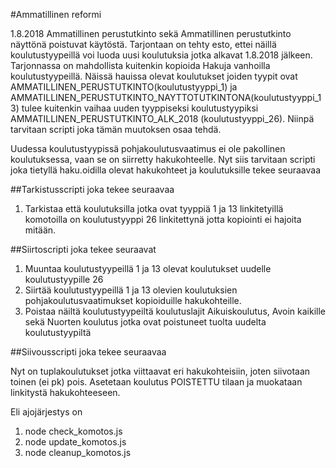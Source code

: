 
#Ammatillinen reformi

1.8.2018 Ammatillinen perustutkinto sekä Ammatillinen perustutkinto näyttönä poistuvat käytöstä. Tarjontaan on tehty esto, ettei näillä koulutustyypeillä voi luoda uusi koulutuksia jotka alkavat 1.8.2018 jälkeen. Tarjonnassa on mahdollista kuitenkin kopioida Hakuja vanhoilla koulutustyypeillä. Näissä hauissa olevat koulutukset joiden tyypit ovat AMMATILLINEN_PERUSTUTKINTO(koulutustyyppi_1) ja AMMATILLINEN_PERUSTUTKINTO_NAYTTOTUTKINTONA(koulutustyyppi_13) tulee kuitenkin vaihaa uuden tyyppiseksi koulutustyypiksi AMMATILLINEN_PERUSTUTKINTO_ALK_2018 (koulutustyyppi_26). Niinpä tarvitaan scripti joka tämän muutoksen osaa tehdä.

Uudessa koulutustyypissä pohjakoulutusvaatimus ei ole pakollinen koulutuksessa, vaan se on siirretty hakukohteelle. Nyt siis tarvitaan scripti joka tietyllä haku.oidilla olevat hakukohteet ja koulutuksille tekee seuraavaa

##Tarkistusscripti joka tekee seuraavaa

1. Tarkistaa että koulutuksilla jotka ovat tyyppiä 1 ja 13 linkitetyillä komotoilla on koulutustyyppi 26 linkitettynä jotta kopiointi ei hajoita mitään.

##Siirtoscripti joka tekee seuraavat

1. Muuntaa koulutustyypeillä 1 ja 13 olevat koulutukset uudelle koulutustyypille 26
2. Siirtää koulutustyypeillä 1 ja 13 olevien koulutuksien pohjakoulutusvaatimukset kopioiduille hakukohteille.
3. Poistaa näiltä koulutustyypeiltä koulutuslajit Aikuiskoulutus, Avoin kaikille sekä Nuorten koulutus jotka ovat poistuneet tuolta uudelta koulutustyypiltä


##Siivousscripti joka tekee seuraavaa

Nyt on tuplakoulutukset jotka viittaavat eri hakukohteisiin, joten siivotaan toinen (ei pk) pois. Asetetaan koulutus POISTETTU tilaan ja muokataan linkitystä hakukohteeseen.


Eli ajojärjestys on 
1. node check_komotos.js
2. node update_komotos.js
3. node cleanup_komotos.js
